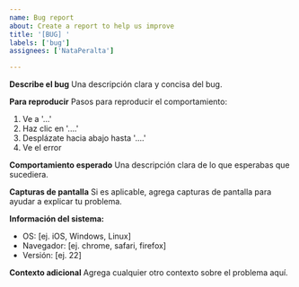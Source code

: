 ```yaml
---
name: Bug report
about: Create a report to help us improve
title: '[BUG] '
labels: ['bug']
assignees: ['NataPeralta']

---
```


**Describe el bug**
Una descripción clara y concisa del bug.

**Para reproducir**
Pasos para reproducir el comportamiento:
1. Ve a '...'
2. Haz clic en '....'
3. Desplázate hacia abajo hasta '....'
4. Ve el error

**Comportamiento esperado**
Una descripción clara de lo que esperabas que sucediera.

**Capturas de pantalla**
Si es aplicable, agrega capturas de pantalla para ayudar a explicar tu problema.

**Información del sistema:**
 - OS: [ej. iOS, Windows, Linux]
 - Navegador: [ej. chrome, safari, firefox]
 - Versión: [ej. 22]

**Contexto adicional**
Agrega cualquier otro contexto sobre el problema aquí. 